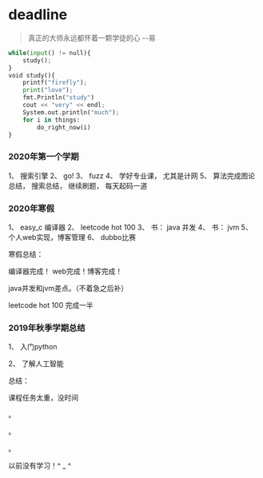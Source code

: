# deadline

> 真正的大师永远都怀着一颗学徒的心 	--易



```python
while(input() != null){
    study();
}
void study(){
    printf("firefly");
    print("love");
    fmt.Println("study") 
    cout << "very" << endl;
    System.out.println("much");   
    for i in things:
    	do_right_now(i)
}
```



### 2020年第一个学期

1、	搜索引擎
2、	go!
3、	fuzz
4、	学好专业课， 尤其是计网
5、	算法完成图论总结， 搜索总结， 继续刷题， 每天起码一道





### 2020年寒假
1、	  easy_c 编译器 
2、	 leetcode hot 100
3、	 书： java 并发
4、	 书： jvm
5、	个人web实现，博客管理
6、	 dubbo比赛

寒假总结：

编译器完成！  web完成！博客完成！

java并发和jvm差点。（不着急之后补）

leetcode hot 100 完成一半  



### 2019年秋季学期总结

1、 	入门python

2、	了解人工智能

总结：

课程任务太重，没时间



。

。

。

以前没有学习！^ _ ^





